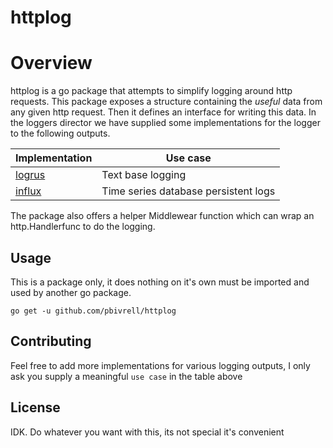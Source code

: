 # httplog

# Overview 
httplog is a go package that attempts to simplify logging around http requests. This package exposes a structure containing the _useful_ data from any given http request. Then it defines an interface for writing this data. In the loggers director we have supplied some implementations for the logger to the following outputs.


| Implementation | Use case |
|---|---|
| [logrus](https://github.com/sirupsen/logrus) | Text base logging | 
| [influx](https://www.influxdata.com/) | Time series database persistent logs | 

The package also offers a helper Middlewear function which can wrap an http.Handlerfunc to do the logging.

## Usage

This is a package only, it does nothing on it's own must be imported and used by another go package.

```
go get -u github.com/pbivrell/httplog
```

## Contributing

Feel free to add more implementations for various logging outputs, I only ask you supply a meaningful `use case` in the table above

## License 

IDK. Do whatever you want with this, its not special it's convenient
